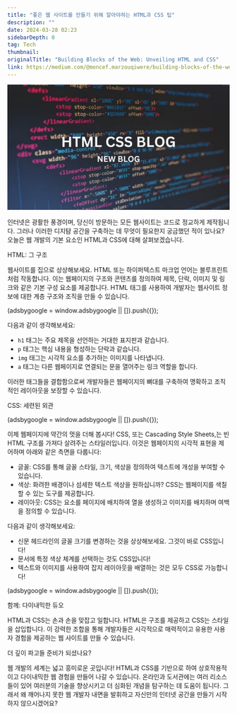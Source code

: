 ```yaml
---
title: "좋은 웹 사이트를 만들기 위해 알아야하는 HTML과 CSS 팁"
description: ""
date: 2024-03-28 02:23
sidebarDepth: 0
tag: Tech
thumbnail: 
originalTitle: "Building Blocks of the Web: Unveiling HTML and CSS"
link: https://medium.com/@moncef.marzouqiwere/building-blocks-of-the-web-unveiling-html-and-css-741f3194ac76
---
```



<img src="./img/BuildingBlocksoftheWebUnveilingHTMLandCSS_0.png" />

인터넷은 광활한 풍경이며, 당신이 방문하는 모든 웹사이트는 코드로 정교하게 제작됩니다. 그러나 이러한 디지턈 공간을 구축하는 데 무엇이 필요한지 궁금했던 적이 있나요? 오늘은 웹 개발의 기본 요소인 HTML과 CSS에 대해 살펴보겠습니다.

HTML: 그 구조

웹사이트를 집으로 상상해보세요. HTML 또는 하이퍼텍스트 마크업 언어는 블루프린트처럼 작동합니다. 이는 웹페이지의 구조와 콘텐츠를 정의하여 제목, 단락, 이미지 및 링크와 같은 기본 구성 요소를 제공합니다. HTML 태그를 사용하여 개발자는 웹사이트 정보에 대한 계층 구조와 조직을 만들 수 있습니다.

<!-- ui-log 수평형 -->
<ins class="adsbygoogle"
  style="display:block"
  data-ad-client="ca-pub-4877378276818686"
  data-ad-slot="9743150776"
  data-ad-format="auto"
  data-full-width-responsive="true"></ins>
<component is="script">
(adsbygoogle = window.adsbygoogle || []).push({});
</component>

다음과 같이 생각해보세요:

- `h1` 태그는 주요 제목을 선언하는 거대한 표지판과 같습니다.
- `p` 태그는 핵심 내용을 형성하는 단락과 같습니다.
- `img` 태그는 시각적 요소를 추가하는 이미지를 나타냅니다.
- `a` 태그는 다른 웹페이지로 연결되는 문을 열어주는 링크 역할을 합니다.

이러한 태그들을 결합함으로써 개발자들은 웹페이지의 뼈대를 구축하여 명확하고 조직적인 레이아웃을 보장할 수 있습니다.

CSS: 세련된 외관

<!-- ui-log 수평형 -->
<ins class="adsbygoogle"
  style="display:block"
  data-ad-client="ca-pub-4877378276818686"
  data-ad-slot="9743150776"
  data-ad-format="auto"
  data-full-width-responsive="true"></ins>
<component is="script">
(adsbygoogle = window.adsbygoogle || []).push({});
</component>

이제 웹페이지에 약간의 멋을 더해 봅시다! CSS, 또는 Cascading Style Sheets,는 빈 HTML 구조를 가져다 살려주는 스타일러입니다. 이것은 웹페이지의 시각적 표현을 제어하며 아래와 같은 측면을 다룹니다:

- 글꼴: CSS를 통해 글꼴 스타일, 크기, 색상을 정의하여 텍스트에 개성을 부여할 수 있습니다.
- 색상: 화려한 배경이나 섬세한 텍스트 색상을 원하십니까? CSS는 웹페이지를 색칠할 수 있는 도구를 제공합니다.
- 레이아웃: CSS는 요소를 페이지에 배치하여 열을 생성하고 이미지를 배치하며 여백을 정의할 수 있습니다.

다음과 같이 생각해보세요:

- 신문 헤드라인의 글꼴 크기를 변경하는 것을 상상해보세요. 그것이 바로 CSS입니다!
- 문서에 특정 색상 체계를 선택하는 것도 CSS입니다!
- 텍스트와 이미지를 사용하여 잡지 레이아웃을 배열하는 것은 모두 CSS로 가능합니다!

<!-- ui-log 수평형 -->
<ins class="adsbygoogle"
  style="display:block"
  data-ad-client="ca-pub-4877378276818686"
  data-ad-slot="9743150776"
  data-ad-format="auto"
  data-full-width-responsive="true"></ins>
<component is="script">
(adsbygoogle = window.adsbygoogle || []).push({});
</component>

함께: 다이내믹한 듀오

HTML과 CSS는 손과 손을 맞잡고 일합니다. HTML은 구조를 제공하고 CSS는 스타일을 삽입합니다. 이 강력한 조합을 통해 개발자들은 시각적으로 매력적이고 유용한 사용자 경험을 제공하는 웹 사이트를 만들 수 있습니다.

더 깊이 파고들 준비가 되셨나요?

웹 개발의 세계는 넓고 흥미로운 곳입니다! HTML과 CSS를 기반으로 하여 상호작용적이고 다이내믹한 웹 경험을 만들어 나갈 수 있습니다. 온라인과 도서관에는 여러 리소스들이 있어 여러분의 기술을 향상시키고 더 심화된 개념을 탐구하는 데 도움이 됩니다. 그래서 왜 깨어나지 못한 웹 개발자 내면을 발휘하고 자신만의 인터넷 공간을 만들기 시작하지 않으시겠어요?